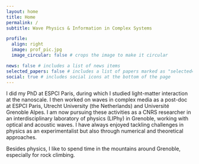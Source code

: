 ```yaml
---
layout: home
title: Home
permalink: /
subtitle: Wave Physics & Information in Complex Systems

profile:
  align: right
  image: prof_pic.jpg
  image_circular: false # crops the image to make it circular

news: false # includes a list of news items
selected_papers: false # includes a list of papers marked as "selected={true}"
social: true # includes social icons at the bottom of the page
---
```


I did my PhD at ESPCI Paris, during which I studied light-matter interaction at the nanoscale. I then worked on waves in complex media as a post-doc at ESPCI Paris, Utrecht University (the Netherlands) and Université Grenoble Alpes. I am now pursuing these activities as a CNRS researcher in an interdisciplinary laboratory of physics (LIPhy) in Grenoble, working with optical and acoustic waves. I have always enjoyed tackling challenges in physics as an experimentalist but also through numerical and theoretical approaches.

Besides physics, I like to spend time in the mountains around Grenoble, especially for rock climbing.
